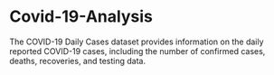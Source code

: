 # Covid-19-Analysis
The COVID-19 Daily Cases dataset provides information on the daily reported COVID-19 cases, including the number of confirmed cases, deaths, recoveries, and testing data.
